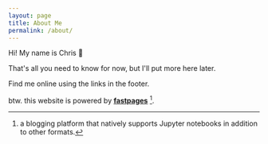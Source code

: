 ```yaml
---
layout: page
title: About Me
permalink: /about/
---
```


Hi! My name is Chris :rocket:

That's all you need to know for now, but I'll put more here later.

Find me online using the links in the footer.


btw. this website is powered by **[fastpages](https://github.com/fastai/fastpages)** [^1].


[^1]:a blogging platform that natively supports Jupyter notebooks in addition to other formats.
